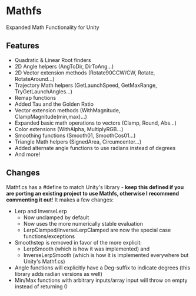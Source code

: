 # Mathfs
Expanded Math Functionality for Unity

## Features
 - Quadratic & Linear Root finders
 - 2D Angle helpers (AngToDir, DirToAng...)
 - 2D Vector extension methods (Rotate90CCW/CW, Rotate, RotateAround...)
 - Trajectory Math helpers (GetLaunchSpeed, GetMaxRange, TryGetLaunchAngles...)
 - Remap functions
 - Added Tau and the Golden Ratio
 - Vector extension methods (WithMagnitude, ClampMagnitude(min,max)...)
 - Expanded basic math operations to vectors (Clamp, Round, Abs...)
 - Color extensions (WithAlpha, MultiplyRGB...)
 - Smoothing functions (Smooth01, SmoothCos01...)
 - Triangle Math helpers (SignedArea, Circumcenter...)
 - Added alternate angle functions to use radians instead of degrees
 - And more!

## Changes
Mathf.cs has a #define to match Unity's library - **keep this defined if you are porting an existing project to use Mathfs, otherwise I recommend commenting it out**! It makes a few changes:
 - Lerp and InverseLerp
   - Now unclamped by default
   - Now uses the more numerically stable evaluation
   - LerpClamped/InverseLerpClamped are now the special case functions/exceptions
 - Smoothstep is removed in favor of the more explicit:
   - LerpSmooth (which is how it was implemented) and
   - InverseLerpSmooth (which is how it is implemented everywhere but Unity's Mathf.cs)
 - Angle functions will explicitly have a Deg-suffix to indicate degrees (this library adds radian versions as well)
 - Min/Max functions with arbitrary inputs/array input will throw on empty instead of returning 0
